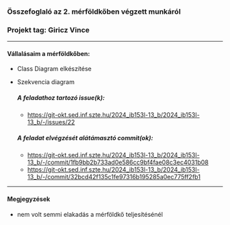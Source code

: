 ### Összefoglaló az 2. mérföldkőben végzett munkáról

### Projekt tag: Giricz Vince

___

#### Vállalásaim a mérföldkőben: 

 - Class Diagram elkészítése
 - Szekvencia diagram

    ##### A feladathoz tartozó issue(k):

     - https://git-okt.sed.inf.szte.hu/2024_ib153l-13_b/2024_ib153l-13_b/-/issues/22

    ##### A feladat elvégzését alátámasztó commit(ok):

     - https://git-okt.sed.inf.szte.hu/2024_ib153l-13_b/2024_ib153l-13_b/-/commit/1fb9bb2b733ad0e586cc9bf4fae08c3ec4031b08
     - https://git-okt.sed.inf.szte.hu/2024_ib153l-13_b/2024_ib153l-13_b/-/commit/32bcd42f135c1fe97316b195285a0ec775ff2fb1

___

#### Megjegyzések

- nem volt semmi elakadás a mérföldkő teljesítésénél